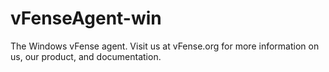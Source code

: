 vFenseAgent-win
=============

The Windows vFense agent. Visit us at vFense.org for more information on us, our product, and documentation.
